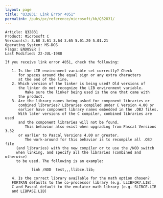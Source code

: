 ```yaml
---
layout: page
title: "Q32831: Link Error 4051"
permalink: /pubs/pc/reference/microsoft/kb/Q32831/
---
```


	Article: Q32831
	Product: Microsoft C
	Version(s): 3.60 3.61 3.64 3.65 5.01.20 5.01.21
	Operating System: MS-DOS
	Flags: ENDUSER |
	Last Modified: 22-JUL-1988
	
	If you receive link error 4051, check the following:
	
	   1. Is the LIB environment variable set correctly? Check
	      for spaces around the equal sign or any extra characters
	      at the end of the line.
	   2. Which version of the linker is being used? Old versions of
	      the linker do not recognize the LIB environment variable.
	         Make sure the linker being used is the one that came with
	      the product.
	   3. Are the library names being asked for component libraries or
	      combined libraries? Libraries compiled under C Version 4.00 or
	      earlier have component library names embedded in the .OBJ files.
	      With later versions of the C compiler, combined libraries are used
	      and the component libraries will not be found.
	         This behavior also exist when upgrading from Pascal Versions 3.32
	      or earlier to Pascal Versions 4.00 or greater.
	         The work-around for this behavior is to recompile all .OBJ file
	     (and libraries) with the new compiler or to use the /NOD switch
	     when linking, and specify all the libraries (combined and otherwise)
	     to be used. The following is an example:
	
	            link /NOD  test,,,llibce.lib;
	
	   4. Is the correct library available for the math option chosen?
	   FORTRAN defaults to the co-processor library (e.g. LLIBFOR7.LIB).
	   C and Pascal default to the emulator math library (e.g. SLIBCE.LIB
	   and LIBPASE.LIB)
